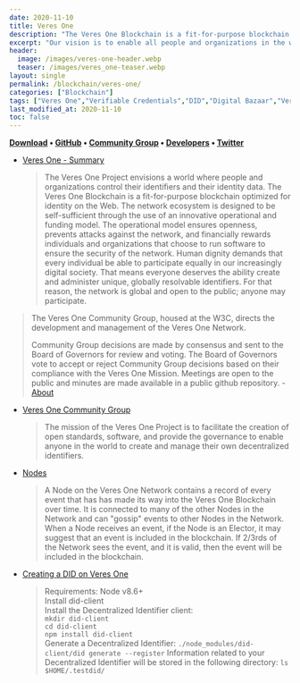 ```yaml
---
date: 2020-11-10
title: Veres One
description: "The Veres One Blockchain is a fit-for-purpose blockchain optimized for identity on the Web."
excerpt: "Our vision is to enable all people and organizations in the world to create and own their online identifiers, control their identity data and with whom they share that data."
header: 
  image: /images/veres-one-header.webp
  teaser: /images/veres_one-teaser.webp
layout: single
permalink: /blockchain/veres-one/
categories: ["Blockchain"]
tags: ["Veres One","Verifiable Credentials","DID","Digital Bazaar","Veres One Community Group","W3C"]
last_modified_at: 2020-11-10
toc: false
---
```


**[Download](https://nodejs.org/en/download/) • [GitHub](https://github.com/veres-one/) • [Community Group](https://www.w3.org/community/veres-one/) • [Developers](https://veres.one/developers/) • [Twitter](https://twitter.com/veresoneid)**


* [Veres One - Summary](https://veres.one/summary/)
  > The Veres One Project envisions a world where people and organizations control their identifiers and their identity data. The Veres One Blockchain is a fit-for-purpose blockchain optimized for identity on the Web. The network ecosystem is designed to be self-sufficient through the use of an innovative operational and funding model. The operational model ensures openness, prevents attacks against the network, and financially rewards individuals and organizations that choose to run software to ensure the security of the network. Human dignity demands that every individual be able to participate equally in our increasingly digital society. That means everyone deserves the ability create and administer unique, globally resolvable identifiers. For that reason, the network is global and open to the public; anyone may participate.

> The Veres One Community Group, housed at the W3C, directs the development and management of the Veres One Network.
> 
> Community Group decisions are made by consensus and sent to the Board of Governors for review and voting. The Board of Governors vote to accept or reject Community Group decisions based on their compliance with the Veres One Mission. Meetings are open to the public and minutes are made available in a public github repository. - [About](https://veres.one/about/)

* [Veres One Community Group](https://www.w3.org/community/veres-one/)
  > The mission of the Veres One Project is to facilitate the creation of open standards, software, and provide the governance to enable anyone in the world to create and manage their own decentralized identifiers.

* [Nodes](https://veres.one/)
  > A Node on the Veres One Network contains a record of every event that has has made its way into the Veres One Blockchain over time. It is connected to many of the other Nodes in the Network and can "gossip" events to other Nodes in the Network. When a Node receives an event, if the Node is an Elector, it may suggest that an event is included in the blockchain. If 2/3rds of the Network sees the event, and it is valid, then the event will be included in the blockchain.

* [Creating a DID on Veres One](https://veres.one/download/)
  > Requirements: Node v8.6+\
  > Install did-client\
  > Install the Decentralized Identifier client:\
  > `mkdir did-client`\
  > `cd did-client`\
  > `npm install did-client`\
  > Generate a Decentralized Identifier:
  > `./node_modules/did-client/did generate --register`
  > Information related to your Decentralized Identifier will be stored in the following directory:
  > `ls $HOME/.testdid/`


